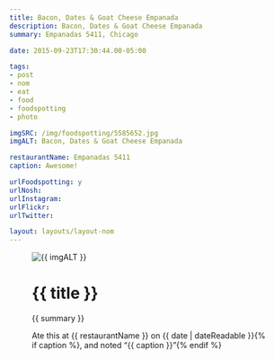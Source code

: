 ```yaml
---
title: Bacon, Dates & Goat Cheese Empanada
description: Bacon, Dates & Goat Cheese Empanada
summary: Empanadas 5411, Chicago

date: 2015-09-23T17:30:44.00-05:00

tags:
- post
- nom
- eat
- food
- foodspotting
- photo

imgSRC: /img/foodspotting/5585652.jpg
imgALT: Bacon, Dates & Goat Cheese Empanada

restaurantName: Empanadas 5411
caption: Awesome!

urlFoodspotting: y
urlNosh: 
urlInstagram: 
urlFlickr:
urlTwitter: 

layout: layouts/layout-nom
---
```

<figure class="nom">
	<img class="u-photo img-border" src="{{ imgSRC }}" alt="{{ imgALT }}">
	<figcaption>
		<h1 class="title p-name">{{ title }}</h1>
		<p class="summary">{{ summary }}</p>
		<p>Ate this at {{ restaurantName }} on <time class="dt-published" datetime="{{ date | dateIso }}">{{ date | dateReadable }}</time>{% if caption %}, and noted <q class="">{{ caption }}</q>{% endif %}
	</figcaption>
</figure>

